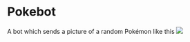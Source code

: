 # Pokebot
A bot which sends a picture of a random Pokémon like this
<img src = "https://raw.githubusercontent.com/PokeAPI/sprites/master/sprites/pokemon/45.png"></img>

